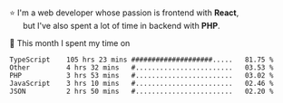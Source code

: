 ⭐ I'm a web developer whose passion is frontend with <b>React</b>,<br/>
&nbsp; &nbsp; &nbsp; but I've also spent a lot of time in backend with <b>PHP</b>.

📅 This month I spent my time on

<!--START_SECTION:waka-->

```text
TypeScript    105 hrs 23 mins ####################.....   81.75 %
Other         4 hrs 32 mins   #........................   03.53 %
PHP           3 hrs 53 mins   #........................   03.02 %
JavaScript    3 hrs 10 mins   #........................   02.46 %
JSON          2 hrs 50 mins   #........................   02.20 %
```

<!--END_SECTION:waka-->
